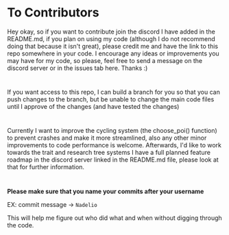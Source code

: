 # To Contributors
Hey okay, so if you want to contribute join the discord I have added in the README.md, if you plan on using my code (although I do not recommend doing that because it isn't great), please credit me and have the link to this repo somewhere in your code. I encourage any ideas or improvements you may have for my code, so please, feel free to send a message on the discord server or in the issues tab here. Thanks :)
#
If you want access to this repo, I can build a branch for you so that you can push changes to the branch, but be unable to change the main code files until I approve of the changes (and have tested the changes)
#
Currently I want to improve the cycling system (the choose_poi() function) to prevent crashes and make it more streamlined, also any other minor improvements to code performance is welcome.
Afterwards, I'd like to work towards the trait and research tree systems
I have a full planned feature roadmap in the discord server linked in the README.md file, please look at that for further information.
#
__Please make sure that you name your commits after your username__


EX: commit message -> ``Nadelio``


This will help me figure out who did what and when without digging through the code.
#
